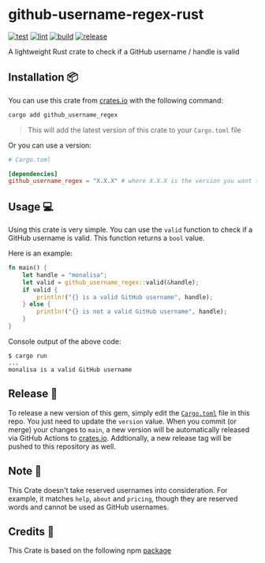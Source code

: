 # github-username-regex-rust

[![test](https://github.com/GrantBirki/github-username-regex-rust/actions/workflows/test.yml/badge.svg)](https://github.com/GrantBirki/github-username-regex-rust/actions/workflows/test.yml) [![lint](https://github.com/GrantBirki/github-username-regex-rust/actions/workflows/lint.yml/badge.svg)](https://github.com/GrantBirki/github-username-regex-rust/actions/workflows/lint.yml) [![build](https://github.com/GrantBirki/github-username-regex-rust/actions/workflows/build.yml/badge.svg)](https://github.com/GrantBirki/github-username-regex-rust/actions/workflows/build.yml) [![release](https://github.com/GrantBirki/github-username-regex-rust/actions/workflows/release.yml/badge.svg)](https://github.com/GrantBirki/github-username-regex-rust/actions/workflows/release.yml)

A lightweight Rust crate to check if a GitHub username / handle is valid

## Installation 📦

You can use this crate from [crates.io](https://crates.io/crates/github_username_regex) with the following command:

```bash
cargo add github_username_regex
```

> This will add the latest version of this crate to your `Cargo.toml` file

Or you can use a version:

```toml
# Cargo.toml

[dependencies]
github_username_regex = "X.X.X" # where X.X.X is the version you want to use
```

## Usage 💻

Using this crate is very simple. You can use the `valid` function to check if a GitHub username is valid. This function returns a `bool` value.

Here is an example:

```rust
fn main() {
    let handle = "monalisa";
    let valid = github_username_regex::valid(&handle);
    if valid {
        println!("{} is a valid GitHub username", handle);
    } else {
        println!("{} is not a valid GitHub username", handle);
    }
}
```

Console output of the above code:

```console
$ cargo run
...
monalisa is a valid GitHub username
```

## Release 🚀

To release a new version of this gem, simply edit the [`Cargo.toml`](Cargo.toml) file in this repo. You just need to update the `version` value. When you commit (or merge) your changes to `main`, a new version will be automatically released via GitHub Actions to [crates.io](https://crates.io). Addtionally, a new release tag will be pushed to this repository as well.

## Note 📝

This Crate doesn't take reserved usernames into consideration. For example, it matches `help`, `about` and `pricing`, though they are reserved words and cannot be used as GitHub usernames.

## Credits 🙏

This Crate is based on the following npm [package](https://github.com/shinnn/github-username-regex)
